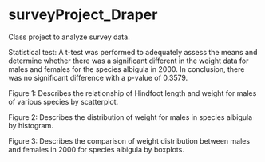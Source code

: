 # surveyProject_Draper

Class project to analyze survey data.

Statistical test: A t-test was performed to adequately assess the means and determine whether there was a significant different in the weight data for males and females for the species albigula in 2000. In conclusion, there was no significant difference with a p-value of 0.3579.

Figure 1: Describes the relationship of Hindfoot length and weight for males of various species by scatterplot.

Figure 2: Describes the distribution of weight for males in species albigula by histogram.

Figure 3: Describes the comparison of weight distribution between males and females in 2000 for species albigula by boxplots.

